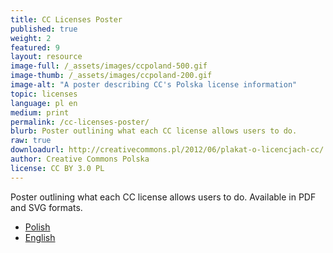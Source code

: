 ```yaml
---
title: CC Licenses Poster
published: true
weight: 2
featured: 9
layout: resource
image-full: /_assets/images/ccpoland-500.gif
image-thumb: /_assets/images/ccpoland-200.gif
image-alt: "A poster describing CC's Polska license information"
topic: licenses
language: pl en
medium: print
permalink: /cc-licenses-poster/
blurb: Poster outlining what each CC license allows users to do.
raw: true
downloadurl: http://creativecommons.pl/2012/06/plakat-o-licencjach-cc/
author: Creative Commons Polska
license: CC BY 3.0 PL
---
```


Poster outlining what each CC license allows users to do. Available in PDF and SVG formats.
- [Polish](http://creativecommons.pl/2012/06/plakat-o-licencjach-cc/)
- [English](http://creativecommons.pl/2012/06/open-poster-about-cc-licenses/)

